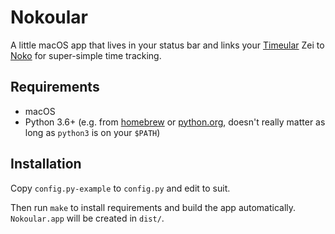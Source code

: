 # Nokoular

A little macOS app that lives in your status bar and links your [Timeular](https://timeular.com/) Zei to
[Noko](http://nokotime.com) for super-simple time tracking.


## Requirements

 - macOS
 - Python 3.6+ (e.g. from [homebrew](https://formulae.brew.sh/formula/python#default) or [python.org](https://www.python.org/downloads/mac-osx/), doesn't really matter as long as `python3` is on your `$PATH`)

## Installation

Copy `config.py-example` to `config.py` and edit to suit.

Then run `make` to install requirements and build the app automatically. `Nokoular.app` will be created in `dist/`.
